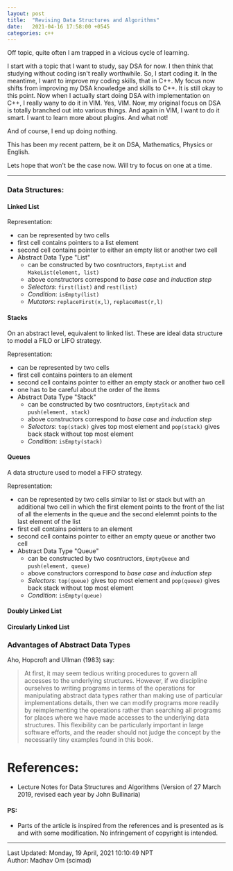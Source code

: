 ```yaml
---
layout: post
title:  "Revising Data Structures and Algorithms"
date:   2021-04-16 17:58:00 +0545
categories: c++
---
```


Off topic, quite often I am trapped in a vicious cycle of learning.

I start with a topic that I want to study, say DSA for now. I then think that studying without coding isn't really worthwhile. So, I start coding it. In the meantime, I want to improve my coding skills, that in C++. My focus now shifts from improving my DSA knowledge and skills to C++. It is still okay to this point. Now when I actually start doing DSA with implementation on C++, I really wany to do it in VIM. Yes, VIM. Now, my original focus on DSA is totally branched out into various things. And again in VIM, I want to do it smart. I want to learn more about plugins. And what not!

And of course, I end up doing nothing.

This has been my recent pattern, be it on DSA, Mathematics, Physics or English. 

Lets hope that won't be the case now. Will try to focus on one at a time.

---

### Data Structures:
#### Linked List
Representation:
- can be represented by two cells
- first cell contains pointers to a list element
- second cell contains pointer to either an empty list or another two cell
- Abstract Data Type "List"
    - can be constructed by two cosntructors, `EmptyList` and `MakeList(element, list)`
    - above constructors correspond to *base case* and *induction step*
    - *Selectors*: `first(list)` and `rest(list)`
    - *Condition*: `isEmpty(list)`
    - *Mutators*: `replaceFirst(x,l)`, `replaceRest(r,l)`

#### Stacks
On an abstract level, equivalent to linked list. These are ideal data structure to model a FILO or LIFO strategy.

Representation:

- can be represented by two cells
- first cell contains pointers to an element
- second cell contains pointer to either an empty stack or another two cell
- one has to be careful about the order of the items
- Abstract Data Type "Stack"
    - can be constructed by two cosntructors, `EmptyStack` and `push(element, stack)`
    - above constructors correspond to *base case* and *induction step*
    - *Selectors*: `top(stack)` gives top most element and `pop(stack)` gives back stack without top most element
    - *Condition*: `isEmpty(stack)`

#### Queues
A data structure used to model a FIFO strategy.

Representation:
- can be represented by two cells similar to list or stack but with an additional two cell in which the first element points to the front of the list of all the elements in the queue and the second elelemnt points to the last element of the list
- first cell contains pointers to an element
- second cell contains pointer to either an empty queue or another two cell
- Abstract Data Type "Queue"
    - can be constructed by two cosntructors, `EmptyQueue` and `push(element, queue)`
    - above constructors correspond to *base case* and *induction step*
    - *Selectors*: `top(queue)` gives top most element and `pop(queue)` gives back stack without top most element
    - *Condition*: `isEmpty(queue)`

#### Doubly Linked List
#### Circularly Linked List

### Advantages of Abstract Data Types
Aho, Hopcroft and Ullman (1983) say: 
> At first, it may seem tedious writing procedures to govern all accesses to the underlying structures. However, if we discipline ourselves to writing programs in terms of the operations for manipulating abstract data types rather than making use of particular implementations details, then we can modify programs more readily by reimplementing the operations rather than searching all programs for places where we have made accesses to the underlying data structures. This flexibility can be particularly important in large software efforts, and the reader should
not judge the concept by the necessarily tiny examples found in this book.

# References:
* Lecture Notes for Data Structures and Algorithms (Version of 27 March 2019, revised each year by John Bullinaria)

#### PS:
* Parts of the article is inspired from the references and is presented as is and with some modification. No infringement of copyright is intended.

----------
Last Updated: Monday, 19 April, 2021 10:10:49 NPT  
Author: Madhav Om (scimad)